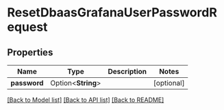 # ResetDbaasGrafanaUserPasswordRequest

## Properties

Name | Type | Description | Notes
------------ | ------------- | ------------- | -------------
**password** | Option<**String**> |  | [optional]

[[Back to Model list]](../README.md#documentation-for-models) [[Back to API list]](../README.md#documentation-for-api-endpoints) [[Back to README]](../README.md)



